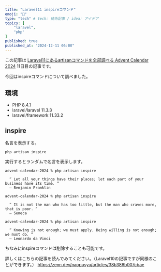 ```yaml
---
title: "Laravel11 inspireコマンド"
emoji: "🍏"
type: "tech" # tech: 技術記事 / idea: アイデア
topics: [
    "laravel",
    "php"
]
published: true
published_at: "2024-12-11 06:00"
---
```


この記事は [Laravel11にあるartisanコマンドを全部調べる Advent Calendar 2024](https://adventar.org/calendars/10674) 11日目の記事です。

今回はinspireコマンドについて調べました。

## 環境

- PHP 8.4.1
- laravel/laravel 11.3.3
- laravel/framework 11.33.2

## inspire

名言を表示する。

```
php artisan inspire
```

実行するとランダムで名言を表示します。

```
advent-calendar-2024 % php artisan inspire   

  “ Let all your things have their places; let each part of your business have its time. ”
  — Benjamin Franklin

advent-calendar-2024 % php artisan inspire

  “ It is not the man who has too little, but the man who craves more, that is poor. ”
  — Seneca

advent-calendar-2024 % php artisan inspire

  “ Knowing is not enough; we must apply. Being willing is not enough; we must do. ”
  — Leonardo da Vinci
```

ちなみにinspireコマンドは削除することも可能です。

詳しくはこちらの記事を読んでみてください。（Laravel10の記事ですが同様のことができます。）
https://zenn.dev/naopusyu/articles/38b386b007cbae
